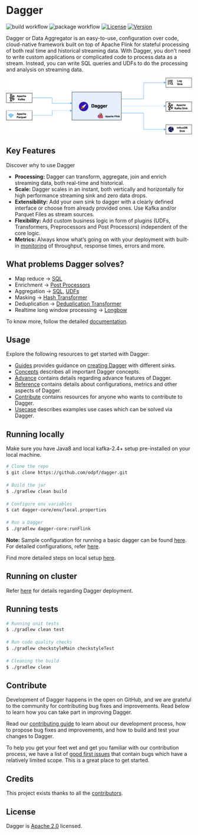 # Dagger
![build workflow](https://github.com/odpf/dagger/actions/workflows/build.yml/badge.svg)
![package workflow](https://github.com/odpf/dagger/actions/workflows/package.yml/badge.svg)
[![License](https://img.shields.io/badge/License-Apache%202.0-blue.svg?logo=apache)](LICENSE)
[![Version](https://img.shields.io/github/v/release/odpf/dagger?logo=semantic-release)](https://github.com/odpf/dagger/releases/latest)

Dagger or Data Aggregator is an easy-to-use, configuration over code, cloud-native framework built on top of Apache Flink
for stateful processing of both real time and historical streaming data. With Dagger, you don't need to write custom
applications or complicated code to process data as a stream. Instead, you can write SQL queries and UDFs to do the
processing and analysis on streaming data.

![](docs/static/img/overview/dagger_overview.png)

## Key Features
Discover why to use Dagger

- **Processing:** Dagger can transform, aggregate, join and enrich streaming data, both real-time and historical.
- **Scale:** Dagger scales in an instant, both vertically and horizontally for high performance streaming sink and zero data drops.
- **Extensibility:** Add your own sink to dagger with a clearly defined interface or choose from already provided ones. Use Kafka and/or Parquet Files as stream sources.
- **Flexibility:** Add custom business logic in form of plugins \(UDFs, Transformers, Preprocessors and Post Processors\) independent of the core logic.
- **Metrics:** Always know what’s going on with your deployment with built-in [monitoring](https://odpf.github.io/dagger/docs/reference/metrics) of throughput, response times, errors and more.

## What problems Dagger solves?
* Map reduce -> [SQL](https://ci.apache.org/projects/flink/flink-docs-release-1.9/dev/table/sql.html)
* Enrichment -> [Post Processors](https://odpf.github.io/dagger/docs/advance/post_processor)
* Aggregation -> [SQL](https://ci.apache.org/projects/flink/flink-docs-release-1.9/dev/table/sql.html), [UDFs](https://odpf.github.io/dagger/docs/guides/use_udf)
* Masking -> [Hash Transformer](https://odpf.github.io/dagger/docs/reference/transformers#HashTransformer)
* Deduplication -> [Deduplication Transformer](https://odpf.github.io/dagger/docs/reference/transformers#DeDuplicationTransformer)
* Realtime long window processing -> [Longbow](https://odpf.github.io/dagger/docs/advance/longbow)

To know more, follow the detailed [documentation](https://odpf.github.io/dagger/).

## Usage

Explore the following resources to get started with Dagger:

* [Guides](https://odpf.github.io/dagger/docs/guides/overview) provides guidance on [creating Dagger](https://odpf.github.io/dagger/docs/guides/create_dagger) with different sinks.
* [Concepts](https://odpf.github.io/dagger/docs/concepts/overview) describes all important Dagger concepts.
* [Advance](https://odpf.github.io/dagger/docs/advance/overview) contains details regarding advance features of Dagger.
* [Reference](https://odpf.github.io/dagger/docs/reference/overview) contains details about configurations, metrics and other aspects of Dagger.
* [Contribute](https://odpf.github.io/dagger/docs/contribute/contribution) contains resources for anyone who wants to contribute to Dagger.
* [Usecase](https://odpf.github.io/dagger/docs/usecase/overview) describes examples use cases which can be solved via Dagger.

## Running locally
Make sure you have Java8 and local kafka-2.4+ setup pre-installed on your local machine.
```sh
# Clone the repo
$ git clone https://github.com/odpf/dagger.git  

# Build the jar
$ ./gradlew clean build 

# Configure env variables
$ cat dagger-core/env/local.properties

# Run a Dagger
$ ./gradlew dagger-core:runFlink
```
**Note:** Sample configuration for running a basic dagger can be found [here](https://odpf.github.io/dagger/docs/guides/create_dagger#common-configurations). For detailed configurations, refer [here](https://odpf.github.io/dagger/docs/reference/configuration).

Find more detailed steps on local setup [here](https://odpf.github.io/dagger/docs/guides/create_dagger).

## Running on cluster
Refer [here](https://odpf.github.io/dagger/docs/guides/deployment) for details regarding Dagger deployment.

## Running tests 
```sh
# Running unit tests
$ ./gradlew clean test

# Run code quality checks
$ ./gradlew checkstyleMain checkstyleTest

# Cleaning the build
$ ./gradlew clean
```

## Contribute

Development of Dagger happens in the open on GitHub, and we are grateful to the community for contributing bug fixes and improvements. Read below to learn how you can take part in improving Dagger.

Read our [contributing guide](https://odpf.github.io/dagger/docs/contribute/contribution) to learn about our development process, how to propose bug fixes and improvements, and how to build and test your changes to Dagger.

To help you get your feet wet and get you familiar with our contribution process, we have a list of [good first issues](https://github.com/odpf/dagger/labels/good%20first%20issue) that contain bugs which have a relatively limited scope. This is a great place to get started.

## Credits
This project exists thanks to all the [contributors](https://github.com/odpf/dagger/graphs/contributors).

## License
Dagger is [Apache 2.0](LICENSE) licensed.
